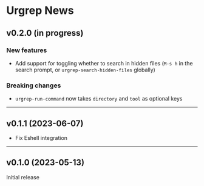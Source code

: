 # Urgrep News

## v0.2.0 (in progress)

### New features
- Add support for toggling whether to search in hidden files (`M-s h` in the
  search prompt, or `urgrep-search-hidden-files` globally)

### Breaking changes
- `urgrep-run-command` now takes `directory` and `tool` as optional keys

---

## v0.1.1 (2023-06-07)

- Fix Eshell integration

---

## v0.1.0 (2023-05-13)

Initial release
